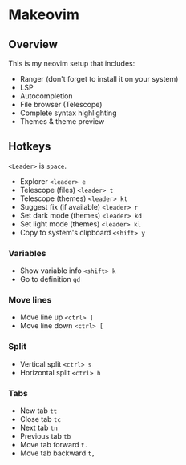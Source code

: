 # Makeovim

## Overview

This is my neovim setup that includes:

- Ranger (don't forget to install it on your system)
- LSP
- Autocompletion
- File browser (Telescope)
- Complete syntax highlighting
- Themes & theme preview

## Hotkeys

`<Leader>` is `space`.

- Explorer `<leader> e`
- Telescope (files) `<leader> t`
- Telescope (themes) `<leader> kt`
- Suggest fix (if available) `<leader> r`
- Set dark mode (themes) `<leader> kd`
- Set light mode (themes) `<leader> kl`
- Copy to system's clipboard `<shift> y`

### Variables

- Show variable info `<shift> k`
- Go to definition `gd`

### Move lines

- Move line up `<ctrl> ]`
- Move line down `<ctrl> [`

### Split

- Vertical split `<ctrl> s`
- Horizontal split `<ctrl> h`

### Tabs

- New tab `tt`
- Close tab `tc`
- Next tab `tn`
- Previous tab `tb`
- Move tab forward `t.`
- Move tab backward `t,`
